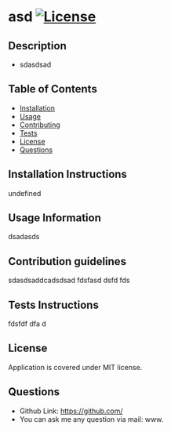 
  # asd        [![License](https://img.shields.io/badge/License-MIT-blue?style=plastic.svg)](https://opensource.org/licenses/MIT)
  ## Description
  * sdasdsad
  ## Table of Contents
  * [Installation](#installation-instructions)
  * [Usage](#usage-information)
  * [Contributing](#contribution-guidelines)
  * [Tests](#tests-instructions)
  * [License](#license)
  * [Questions](#questions)
  
  ## Installation Instructions
  undefined
  ## Usage Information
  dsadasds
  ## Contribution guidelines
  sdasdsaddcadsdsad  fdsfasd dsfd fds
  ## Tests Instructions
  fdsfdf dfa d
  ## License
  Application is covered under MIT license.
  
  ## Questions
  * Github Link: https://github.com/
  * You can ask me any question via mail: www.
     


